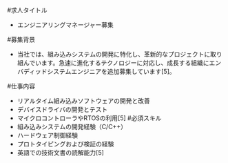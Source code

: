 #求人タイトル
 - エンジニアリングマネージャー募集

#募集背景
 - 当社では、組み込みシステムの開発に特化し、革新的なプロジェクトに取り組んでいます。急速に進化するテクノロジーに対応し、成長する組織にエンバディッドシステムエンジニアを追加募集しています[5]。

#仕事内容
 - リアルタイム組み込みソフトウェアの開発と改善
 - デバイスドライバの開発とテスト
 - マイクロコントローラやRTOSの利用[5]
#必須スキル
 - 組み込みシステムの開発経験（C/C++）
 - ハードウェア制御経験
 - プロトタイピングおよび検証の経験
 - 英語での技術文書の読解能力[5]
